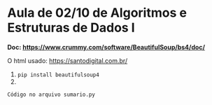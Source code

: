 # Aula de 02/10 de Algoritmos e Estruturas de Dados I 

**Doc: https://www.crummy.com/software/BeautifulSoup/bs4/doc/**

O html usado: https://santodigital.com.br/

1. ` pip install beautifulsoup4 `
2.
````
Código no arquivo sumario.py
````
